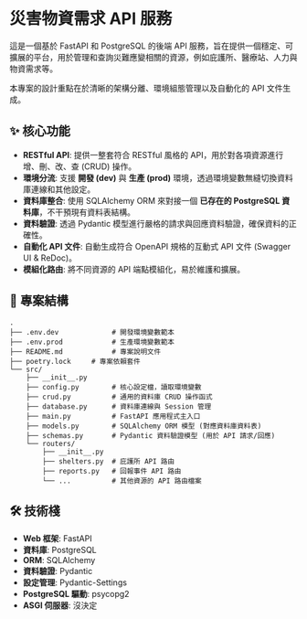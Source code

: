 
# 災害物資需求 API 服務

這是一個基於 FastAPI 和 PostgreSQL 的後端 API 服務，旨在提供一個穩定、可擴展的平台，用於管理和查詢災難應變相關的資源，例如庇護所、醫療站、人力與物資需求等。

本專案的設計重點在於清晰的架構分離、環境組態管理以及自動化的 API 文件生成。

## ✨ 核心功能

*   **RESTful API**: 提供一整套符合 RESTful 風格的 API，用於對各項資源進行增、刪、改、查 (CRUD) 操作。
*   **環境分流**: 支援 **開發 (dev)** 與 **生產 (prod)** 環境，透過環境變數無縫切換資料庫連線和其他設定。
*   **資料庫整合**: 使用 SQLAlchemy ORM 來對接一個 **已存在的 PostgreSQL 資料庫**，不干預現有資料表結構。
*   **資料驗證**: 透過 Pydantic 模型進行嚴格的請求與回應資料驗證，確保資料的正確性。
*   **自動化 API 文件**: 自動生成符合 OpenAPI 規格的互動式 API 文件 (Swagger UI & ReDoc)。
*   **模組化路由**: 將不同資源的 API 端點模組化，易於維護和擴展。

## 📂 專案結構

```
.
├── .env.dev             # 開發環境變數範本
├── .env.prod            # 生產環境變數範本
├── README.md            # 專案說明文件
├── poetry.lock     # 專案依賴套件
└── src/
    ├── __init__.py
    ├── config.py        # 核心設定檔，讀取環境變數
    ├── crud.py          # 通用的資料庫 CRUD 操作函式
    ├── database.py      # 資料庫連線與 Session 管理
    ├── main.py          # FastAPI 應用程式主入口
    ├── models.py        # SQLAlchemy ORM 模型 (對應資料庫資料表)
    ├── schemas.py       # Pydantic 資料驗證模型 (用於 API 請求/回應)
    └── routers/
        ├── __init__.py
        ├── shelters.py  # 庇護所 API 路由
        ├── reports.py   # 回報事件 API 路由
        └── ...          # 其他資源的 API 路由檔案
```

## 🛠️ 技術棧

*   **Web 框架**: FastAPI
*   **資料庫**: PostgreSQL
*   **ORM**: SQLAlchemy
*   **資料驗證**: Pydantic
*   **設定管理**: Pydantic-Settings
*   **PostgreSQL 驅動**: psycopg2
*   **ASGI 伺服器**: 沒決定